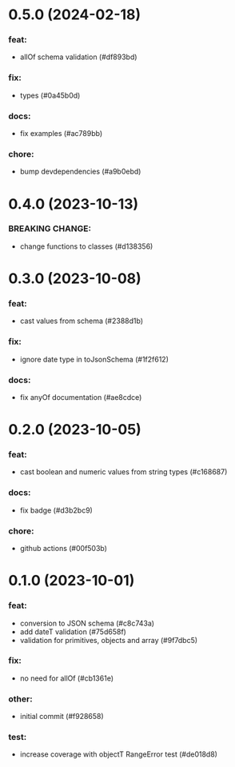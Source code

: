 # 0.5.0 (2024-02-18)

### feat:

- allOf schema validation (#df893bd)

### fix:

- types (#0a45b0d)

### docs:

- fix examples (#ac789bb)

### chore:

- bump devdependencies (#a9b0ebd)

# 0.4.0 (2023-10-13)

### BREAKING CHANGE:

- change functions to classes (#d138356)

# 0.3.0 (2023-10-08)

### feat:

- cast values from schema (#2388d1b)

### fix:

- ignore date type in toJsonSchema (#1f2f612)

### docs:

- fix anyOf documentation (#ae8cdce)

# 0.2.0 (2023-10-05)

### feat:

- cast boolean and numeric values from string types (#c168687)

### docs:

- fix badge (#d3b2bc9)

### chore:

- github actions (#00f503b)

# 0.1.0 (2023-10-01)

### feat:

- conversion to JSON schema (#c8c743a)
- add dateT validation (#75d658f)
- validation for primitives, objects and array (#9f7dbc5)

### fix:

- no need for allOf (#cb1361e)

### other:

- initial commit (#f928658)

### test:

- increase coverage with objectT RangeError test (#de018d8)

